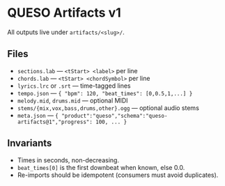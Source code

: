 
# QUESO Artifacts v1

All outputs live under `artifacts/<slug>/`.

## Files
- `sections.lab` — `<tStart> <label>` per line
- `chords.lab`   — `<tStart> <chordSymbol>` per line
- `lyrics.lrc` or `.srt` — time-tagged lines
- `tempo.json`   — `{ "bpm": 120, "beat_times": [0,0.5,1,...] }`
- `melody.mid`, `drums.mid` — optional MIDI
- `stems/{mix,vox,bass,drums,other}.ogg` — optional audio stems
- `meta.json`    — `{ "product":"queso","schema":"queso-artifacts@1","progress": 100, ... }`

## Invariants
- Times in seconds, non-decreasing.
- `beat_times[0]` is the first downbeat when known, else 0.0.
- Re-imports should be idempotent (consumers must avoid duplicates).
